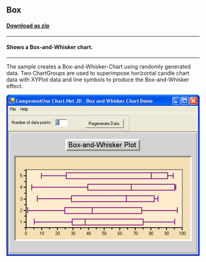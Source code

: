 ## Box
#### [Download as zip](https://grapecity.github.io/DownGit/#/home?url=https://github.com/GrapeCity/ComponentOne-WinForms-Samples/tree/master/NetFramework\Charts\CS\Box)
____
#### Shows a Box-and-Whisker chart.
____
The sample creates a Box-and-Whisker-Chart using randomly generated data.
Two ChartGroups are used to superimpose horizontal candle chart data with XYPlot data and line symbols to produce the Box-and-Whisker effect.

![screenshot](screenshot.png)
